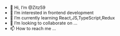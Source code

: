 - 👋 Hi, I’m @Zitz59
- 👀 I’m interested in frontend development
- 🌱 I’m currently learning React,JS,TypeScript,Redux
- 💞️ I’m looking to collaborate on ...
- 📫 How to reach me ...

<!---
Zitz59/Zitz59 is a ✨ special ✨ repository because its `README.md` (this file) appears on your GitHub profile.
You can click the Preview link to take a look at your changes.
--->
